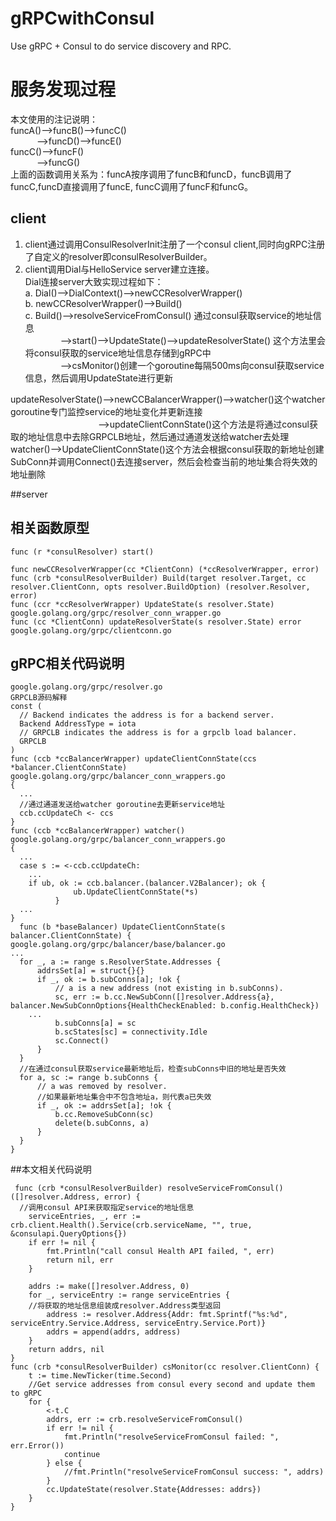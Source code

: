# gRPCwithConsul
Use gRPC + Consul to do service discovery and RPC.  

# 服务发现过程  
本文使用的注记说明：  
funcA()-->funcB()-->funcC()  
&emsp;&emsp;&emsp;-->funcD()-->funcE()  
funcC()-->funcF()  
&emsp;&emsp;&emsp;-->funcG()  
上面的函数调用关系为：funcA按序调用了funcB和funcD，funcB调用了funcC,funcD直接调用了funcE, funcC调用了funcF和funcG。  

## client
1. client通过调用ConsulResolverInit注册了一个consul client,同时向gRPC注册了自定义的resolver即consulResolverBuilder。  
2. client调用Dial与HelloService server建立连接。  
Dial连接server大致实现过程如下：  
  a. Dial()-->DialContext()-->newCCResolverWrapper()  
  b. newCCResolverWrapper()-->Build()  
  c. Build()-->resolveServiceFromConsul() 通过consul获取service的地址信息  
  &emsp;&emsp;&emsp;&emsp;-->start()-->UpdateState()-->updateResolverState() 这个方法里会将consul获取的service地址信息存储到gRPC中  
  &emsp;&emsp;&emsp;&emsp;-->csMonitor()创建一个goroutine每隔500ms向consul获取service信息，然后调用UpdateState进行更新  
     
updateResolverState()-->newCCBalancerWrapper()-->watcher()这个watcher goroutine专门监控service的地址变化并更新连接  
 &emsp;&emsp;&emsp;&emsp;&emsp;&emsp;&emsp;&emsp;&emsp;&emsp;-->updateClientConnState()这个方法是将通过consul获取的地址信息中去除GRPCLB地址，然后通过通道发送给watcher去处理  
watcher()-->UpdateClientConnState()这个方法会根据consul获取的新地址创建SubConn并调用Connect()去连接server，然后会检查当前的地址集合将失效的地址删除  

##server

 ## 相关函数原型
  ```
  func (r *consulResolver) start()

  func newCCResolverWrapper(cc *ClientConn) (*ccResolverWrapper, error)
  func (crb *consulResolverBuilder) Build(target resolver.Target, cc resolver.ClientConn, opts resolver.BuildOption) (resolver.Resolver, error)
  func (ccr *ccResolverWrapper) UpdateState(s resolver.State)     google.golang.org/grpc/resolver_conn_wrapper.go
  func (cc *ClientConn) updateResolverState(s resolver.State) error   google.golang.org/grpc/clientconn.go
  ```  
  ## gRPC相关代码说明
  ```
  google.golang.org/grpc/resolver.go
  GRPCLB源码解释
  const (
	// Backend indicates the address is for a backend server.
	Backend AddressType = iota
	// GRPCLB indicates the address is for a grpclb load balancer.
	GRPCLB
)
  func (ccb *ccBalancerWrapper) updateClientConnState(ccs *balancer.ClientConnState)  google.golang.org/grpc/balancer_conn_wrappers.go
  {
    ...
    //通过通道发送给watcher goroutine去更新service地址
    ccb.ccUpdateCh <- ccs
  }
  func (ccb *ccBalancerWrapper) watcher()   google.golang.org/grpc/balancer_conn_wrappers.go
  {
    ...
    case s := <-ccb.ccUpdateCh:
      ...
      if ub, ok := ccb.balancer.(balancer.V2Balancer); ok {
				ub.UpdateClientConnState(*s)
			}
    ...
  }
    func (b *baseBalancer) UpdateClientConnState(s balancer.ClientConnState) {    google.golang.org/grpc/balancer/base/balancer.go
  ...
	for _, a := range s.ResolverState.Addresses {
		addrsSet[a] = struct{}{}
		if _, ok := b.subConns[a]; !ok {
			// a is a new address (not existing in b.subConns).
			sc, err := b.cc.NewSubConn([]resolver.Address{a}, balancer.NewSubConnOptions{HealthCheckEnabled: b.config.HealthCheck})
      ...
			b.subConns[a] = sc
			b.scStates[sc] = connectivity.Idle
			sc.Connect()
		}
	}
	//在通过consul获取service最新地址后，检查subConns中旧的地址是否失效
	for a, sc := range b.subConns {
		// a was removed by resolver.
		//如果最新地址集合中不包含地址a，则代表a已失效
		if _, ok := addrsSet[a]; !ok {
			b.cc.RemoveSubConn(sc)
			delete(b.subConns, a)
		}
	}
}
```

##本文相关代码说明  
```
 func (crb *consulResolverBuilder) resolveServiceFromConsul() ([]resolver.Address, error) {
  //调用consul API来获取指定service的地址信息
	serviceEntries, _, err := crb.client.Health().Service(crb.serviceName, "", true, &consulapi.QueryOptions{})
	if err != nil {
		fmt.Println("call consul Health API failed, ", err)
		return nil, err
	}

	addrs := make([]resolver.Address, 0)
	for _, serviceEntry := range serviceEntries {
    //将获取的地址信息组装成resolver.Address类型返回
		address := resolver.Address{Addr: fmt.Sprintf("%s:%d", serviceEntry.Service.Address, serviceEntry.Service.Port)}
		addrs = append(addrs, address)
	}
	return addrs, nil
}
func (crb *consulResolverBuilder) csMonitor(cc resolver.ClientConn) {
	t := time.NewTicker(time.Second)
	//Get service addresses from consul every second and update them to gRPC
	for {
		<-t.C
		addrs, err := crb.resolveServiceFromConsul()
		if err != nil {
			fmt.Println("resolveServiceFromConsul failed: ", err.Error())
			continue
		} else {
			//fmt.Println("resolveServiceFromConsul success: ", addrs)
		}
		cc.UpdateState(resolver.State{Addresses: addrs})
	}
}
```  
